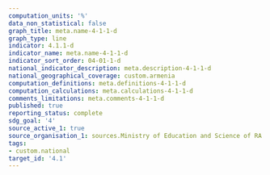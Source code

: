 ```yaml
---
computation_units: '%'
data_non_statistical: false
graph_title: meta.name-4-1-1-d
graph_type: line
indicator: 4.1.1-d
indicator_name: meta.name-4-1-1-d
indicator_sort_order: 04-01-1-d
national_indicator_description: meta.description-4-1-1-d
national_geographical_coverage: custom.armenia
computation_definitions: meta.definitions-4-1-1-d
computation_calculations: meta.calculations-4-1-1-d
comments_limitations: meta.comments-4-1-1-d
published: true
reporting_status: complete
sdg_goal: '4'
source_active_1: true
source_organisation_1: sources.Ministry of Education and Science of RA
tags:
- custom.national
target_id: '4.1'
---
```

